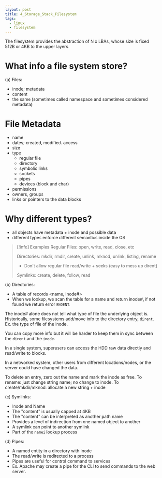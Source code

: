 ```yaml
---
layout: post
title: 4_Storage_Stack_Filesystem
tags:
  - linux
  - filesystem
---
```

The filesystem provides the abstraction of N x LBAs, whose size is fixed 512B or 4KB to the upper layers.

# What info a file system store?

(a) Files:
- inode; metadata
- content
- the same (sometimes called namespace and sometimes considered metadata)

# File Metadata

- name
- dates; created, modified. access
- size
- type
	- regular file
	- directory
	- symbolic links
	- sockets
	- pipes
	- devices (block and char)
- permissions
- owners, groups
- links or pointers to the data blocks

# Why different types?

- all objects have metadata + inode and possible data
- different types enforce different semantics inside the OS

>[!info] Examples
> Regular Files: open, write, read, close, etc
> 
> Directories: mkdir, rmdir, create, unlink, mknod, unlink, listing, rename
> - Don't allow regular file read/write + seeks (easy to mess up dirent)
>   
> Symlinks: create, delete, follow, read

(b) Directories:
- A table of records <name, inode#>
- When we lookup, we scan the table for a name and return inode#, if not found we return error `ENOENT`.

The inode# alone does not tell what type of file the underlying object is. Historically, some filesystems add/move info to the directory entry, `dirent`. Ex. the type of file of the inode.

You can copy more info but it will be harder to keep them in sync between the `dirent` and the `inode`. 

In a single system, superusers can access the HDD raw data directly and read/write to blocks.

In a networked system, other users from different locations/nodes, or the server could have changed the data.

To delete an entry, zero out the name and mark the inode as free. 
To rename: just change string name; no change to inode. 
To create/mkdir/mknod: allocate a new string + inode

(c) Symlinks:
- Inode and Name
- The "content" is usually capped at 4KB
- The "content" can be interpreted as another path name
- Provides a level of indirection from one named object to another
- A symlink can point to another symlink
- Part of the `namei` lookup process

(d) Pipes:
- A named entity in a directory with inode
- The read/write is redirected to a process
- Pipes are useful for control command to services
- Ex. Apache may create a pipe for the CLI to send commands to the web server.
